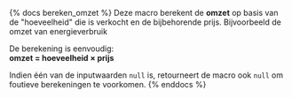 {% docs bereken_omzet %}
Deze macro berekent de **omzet** op basis van de "hoeveelheid" die is verkocht en de bijbehorende prijs.
Bijvoorbeeld de omzet van energieverbruik

De berekening is eenvoudig:  
**omzet = hoeveelheid × prijs**

Indien één van de inputwaarden `null` is, retourneert de macro ook `null` om foutieve berekeningen te voorkomen.
{% enddocs %}